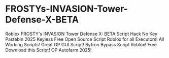 # FROSTYs-INVASION-Tower-Defense-X-BETA
Roblox FROSTY's INVASION Tower Defense X: BETA Script Hack No Key Pastebin 2025 Keyless Free Open Source Script Roblox for all Executors! All Working Scripts! Great OP GUI Script! Byfron Bypass Script Roblox! Free Download this Script! OP Autofarm 2025!
